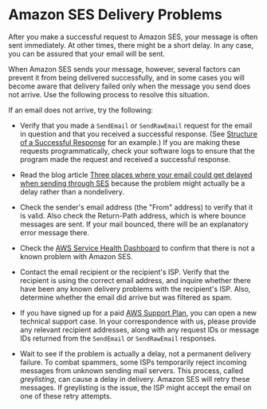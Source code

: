# Amazon SES Delivery Problems<a name="delivery-problems"></a>

After you make a successful request to Amazon SES, your message is often sent immediately\. At other times, there might be a short delay\. In any case, you can be assured that your email will be sent\.

When Amazon SES sends your message, however, several factors can prevent it from being delivered successfully, and in some cases you will become aware that delivery failed only when the message you send does not arrive\. Use the following process to resolve this situation\.

If an email does not arrive, try the following:

+ Verify that you made a `SendEmail` or `SendRawEmail` request for the email in question and that you received a successful response\. \(See [Structure of a Successful Response](query-interface-responses.md#query-interface-response-structure) for an example\.\) If you are making these requests programmatically, check your software logs to ensure that the program made the request and received a successful response\.

+ Read the blog article [Three places where your email could get delayed when sending through SES](https://aws.amazon.com//blogs/ses/three-places-where-your-email-could-get-delayed-when-sending-through-ses/) because the problem might actually be a delay rather than a nondelivery\.

+ Check the sender's email address \(the "From" address\) to verify that it is valid\. Also check the Return\-Path address, which is where bounce messages are sent\. If your mail bounced, there will be an explanatory error message there\.

+ Check the [AWS Service Health Dashboard](http://status.aws.amazon.com/) to confirm that there is not a known problem with Amazon SES\.

+ Contact the email recipient or the recipient's ISP\. Verify that the recipient is using the correct email address, and inquire whether there have been any known delivery problems with the recipient's ISP\. Also, determine whether the email did arrive but was filtered as spam\.

+ If you have signed up for a paid [AWS Support Plan](https://aws.amazon.com/premiumsupport/), you can open a new technical support case\. In your correspondence with us, please provide any relevant recipient addresses, along with any request IDs or message IDs returned from the `SendEmail` or `SendRawEmail` responses\.

+ Wait to see if the problem is actually a delay, not a permanent delivery failure\. To combat spammers, some ISPs temporarily reject incoming messages from unknown sending mail servers\. This process, called *greylisting*, can cause a delay in delivery\. Amazon SES will retry these messages\. If greylisting is the issue, the ISP might accept the email on one of these retry attempts\. 
